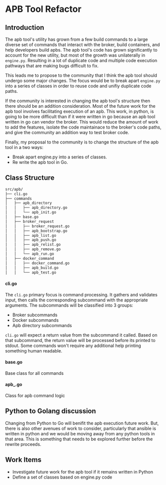 # APB Tool Refactor


## Introduction
The apb tool's utility has grown from a few build commands to a large diverse
set of commands that interact with the broker, build containers, and help
developers build apbs.  The apb tool's code has grown significantly to account
for the new utility, but most of the growth was unilaterally in ```engine.py```.
Resulting in a lot of duplicate code and multiple code execution pathways that
are making bugs difficult to fix.

This leads me to propose to the community that I think the apb tool should
undergo some major changes. The focus would be to break apart ```engine.py```
into a series of classes in order to reuse code and unifiy duplicate code paths.

If the community is interested in changing the apb tool's structure then there
should be an addition consideration. Most of the future work for the apb tool
involves facilitating execution of an apb. This work, in python, is going to be
more difficult than if it were written in go because an apb tool written in go
can vendor the broker. This would reduce the amount of work to add the features,
isolate the code maintainace to the broker's code paths, and give the community
an addition way to test broker code.

Finally, my proposal to the community is to change the structure of the apb tool
in a two ways:
  - Break apart engine.py into a series of classes.
  - Re write the apb tool in Go.


## Class Structure
```bash
src/apb/
├── cli.go
├── commands
│   ├── apb_directory
│   │   ├── apb_directory.go
│   │   └── apb_init.go
│   ├── base.go
│   ├── broker_request
│   │   ├── broker_request.go
│   │   ├── apb_bootstrap.go
│   │   ├── apb_list.go
│   │   ├── apb_push.go
│   │   ├── apb_relist.go
│   │   ├── apb_remove.go
│   │   └── apb_run.go
│   ├── docker_command
│   │   ├── docker_command.go
│   │   ├── apb_build.go
│   │   └── apb_test.go
```


#### cli.go
The ```cli.go``` primary focus is command processing. It gathers and validates
input, then calls the corresponding subcommand with the appropriate arguments.
The subcommands will be classified into 3 groups:
  - Broker subcommands
  - Docker subcommands
  - Apb directory subcommands

```cli.go``` will expect a return value from the subcommand it called. Based on
that subcommand, the return value will be processed before its printed to
stdout. Some commands won't require any additional help printing something human
readable.


#### base.go
Base class for all commands


#### apb_<command>.go
Class for apb command logic


## Python to Golang discussion
Changing from Python to Go will benifit the apb execution future work. But,
there is also other avenues of work to consider, particularly that ansible
is written in python and we would be moving away from any python tools in that
area.  This is something that needs to be explored further before the rewrite
proceeds.


## Work Items
 - Investigate future work for the apb tool if it remains written in Python
 - Define a set of classes based on engine.py code
